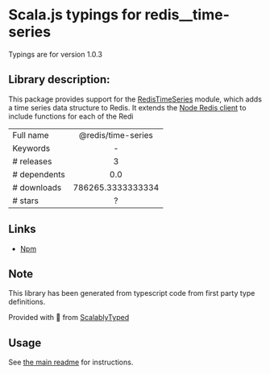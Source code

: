
# Scala.js typings for redis__time-series

Typings are for version 1.0.3

## Library description:
This package provides support for the [RedisTimeSeries](https://redistimeseries.io) module, which adds a time series data structure to Redis. It extends the [Node Redis client](https://github.com/redis/node-redis) to include functions for each of the Redi

|                    |                 |
| ------------------ | :-------------: |
| Full name          | @redis/time-series |
| Keywords           | - |
| # releases         | 3 |
| # dependents       | 0.0 |
| # downloads        | 786265.3333333334 |
| # stars            | ? |

## Links
- [Npm](https://www.npmjs.com/package/%40redis%2Ftime-series)
    


## Note
This library has been generated from typescript code from first party type definitions.

Provided with :purple_heart: from [ScalablyTyped](https://github.com/oyvindberg/ScalablyTyped)

## Usage
See [the main readme](../../readme.md) for instructions.


